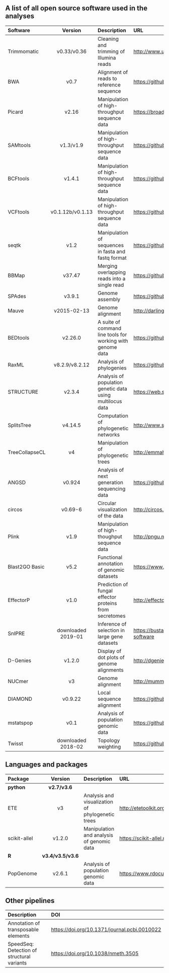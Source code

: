 A list of all open source software used in the analyses
-------------------------------------------------------


|Software   |Version         |Description                                  |URL                                           |
|:----------|:--------------:|:--------------------------------------------|:---------------------------------------------|
|Trimmomatic|v0.33/v0.36     |Cleaning and trimming of Illumina reads      |http://www.usadellab.org/cms/?page=trimmomatic|
|BWA        |v0.7            |Alignment of reads to reference sequence     |https://github.com/lh3/bwa                    |
|Picard     |v2.16           |Manipulation of high-throughput sequence data|https://broadinstitute.github.io/picard       |
|SAMtools   |v1.3/v1.9       |Manipulation of high-throughput sequence data|https://github.com/samtools/samtools          |
|BCFtools   |v1.4.1          |Manipulation of high-throughput sequence data|https://github.com/samtools/bcftools          |
|VCFtools   |v0.1.12b/v0.1.13|Manipulation of high-throughput sequence data|https://github.com/samtools/bcftools          |
|seqtk      |v1.2            |Manipulation of sequences in fasta and fastq format|https://github.com/lh3/seqtk|
|BBMap         |v37.47          |Merging overlapping reads into a single read	            |https://github.com/BioInfoTools/BBMap|
|SPAdes        |v3.9.1          |Genome assembly					    |https://github.com/ablab/spades|
|Mauve         |v2015-02-13     |Genome alignment					    |http://darlinglab.org/mauve/mauve.html|
|BEDtools      |v2.26.0         |A suite of command line tools for working with genome data |https://github.com/arq5x/bedtools2|
|RaxML         |v8.2.9/v8.2.12  |Analysis of phylogenies				    |https://github.com/stamatak/standard-RAxML|
|STRUCTURE     |v2.3.4          |Analysis of population genetic data using multilocus data  |https://web.stanford.edu/group/pritchardlab/structure.html|
|SplitsTree    |v4.14.5         |Computation of phylogenetic networks			    |http://www.splitstree.org|
|TreeCollapseCL|v4              |Manipulation of phylogenetic trees			    |http://emmahodcroft.com/TreeCollapseCL.html|
|ANGSD         |v0.924          |Analysis of next generation sequencing data		    |https://github.com/ANGSD/angsd|
|circos        |v0.69-6         |Circular visualization of the data			    |http://circos.ca|
|Plink         |v1.9            |Manipulation of high-thoughput sequence data		    |http://pngu.mgh.harvard.edu/purcell/plink|
|Blast2GO Basic|v5.2            |Functional annotation of genomic datasets		    |https://www.blast2go.com|
|EffectorP     |v1.0	        |Prediction of fungal effector proteins from secretomes	    |http://effectorp.csiro.au|
|SnIPRE        |downloaded 2019-01|Inference of selection in large gene datasets		    |https://bustamantelab.stanford.edu/lab-developed-software|
|D-Genies      |v1.2.0          |Display of dot plots of genome alignments		    |http://dgenies.toulouse.inra.fr|
|NUCmer        |v3              |Genome alignment					    |http://mummer.sourceforge.net|
|DIAMOND       |v0.9.22         |Local sequence alignment				    |https://github.com/bbuchfink/diamond|
|mstatspop     |v0.1	        |Analysis of population genomic data			    |https://github.com/CRAGENOMICA/mstatspop|
|Twisst        |downloaded 2018-02|Topology weighting					    |https://github.com/simonhmartin/twisst|



Languages and packages
----------------------
|Package|Version|Description|URL|
|:------|:-----:|:----------|:--|
|**python**|**v2.7/v3.6**||
|ETE|v3|Analysis and visualization of phylogenetic trees|http://etetoolkit.org|
|scikit-allel|v1.2.0|Manipulation and analysis of genomic data|https://scikit-allel.readthedocs.io/en/stable|
|**R**|**v3.4/v3.5/v3.6**||
|PopGenome|v2.6.1|Analysis of population genomic data|https://www.rdocumentation.org/packages/PopGenome/versions/2.7.1|

Other pipelines
---------------
|Description|DOI|
|:----------|:--------|
|Annotation of transposable elements|https://doi.org/10.1371/journal.pcbi.0010022|
|SpeedSeq: Detection of structural variants|https://doi.org/10.1038/nmeth.3505|

